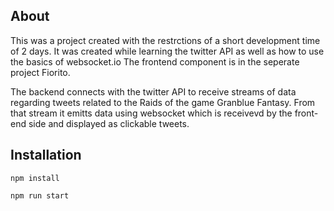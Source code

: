 ## About

This was a project created with the restrctions of a short development time of 2 days. It was created while learning the twitter API as well as how to use the basics of websocket.io The frontend component is in the seperate project Fiorito.

The backend connects with the twitter API to receive streams of data regarding tweets related to the Raids of the game Granblue Fantasy. From that stream it emitts data using websocket which is receivevd by the front-end side and displayed as clickable tweets.

## Installation

```
npm install

npm run start

```
